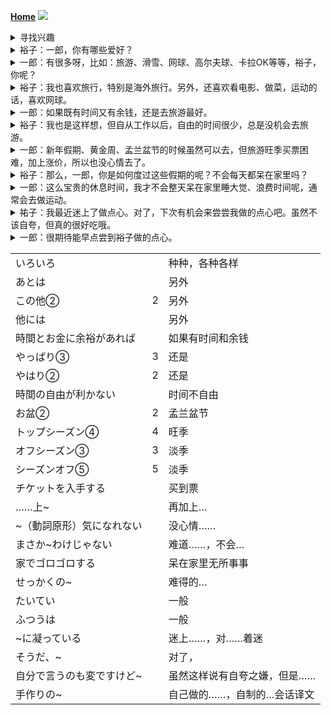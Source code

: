 **[Home](../Menu.md)**
![](src/「趣味を尋ねる」的中日文)
<details>
<summary>寻找兴趣</summary>

「趣味を尋ねる」会话
</details>

<details>
<summary>裕子：一郎，你有哪些爱好？</summary>

祐子：一郎さんの趣味は　何ですか。
</details>

<details>
<summary>一郎：有很多呀，比如：旅游、滑雪、网球、高尔夫球、卡拉OK等等，裕子，你呢？</summary>

一郎：いろいろありますよ。旅行、スキー、テニス、ゴルフ、カラオケ等です。祐子さんは？
</details>

<details>
<summary>裕子：我也喜欢旅行，特别是海外旅行。另外，还喜欢看电影、做菜，运动的话，喜欢网球。</summary>

祐子：私も　旅行は　好きです。特に　海外旅行ですね。あとは　映画鑑賞、料理、スポーツでは　テニスが　好きですね。
</details>

<details>
<summary>一郎：如果既有时间又有余钱，还是去旅游最好。</summary>

一郎：時間と　お金に　余裕が　あれば、やっぱり　旅行が　一番ですよね？
</details>

<details>
<summary>裕子：我也是这样想，但自从工作以后，自由的时间很少，总是没机会去旅游。</summary>

祐子：ええ、私も　そう　思います。でも、仕事を　始めて　からは、特に　時間の自由が　利かない　から、なかなか　行かれなくって。
</details>

<details>
<summary>一郎：新年假期、黄金周、孟兰盆节的时候虽然可以去，但旅游旺季买票困难，加上涨价，所以也没心情去了。</summary>

一郎：正月休み、ゴールデン　ウィーク、お盆休みに　行って　もいいんです　けど、トップ　シーズンは　チケットが　入手し　にくい　上、値段も　高いから、なかなか　行く　気になれない　ですね。
</details>

<details>
<summary>裕子：那么，一郎，你是如何度过这些假期的呢？不会每天都呆在家里吗？</summary>

祐子：じゃあ、一郎さんは　そうした休みの時は　何をして　過ごすん　ですか？まさか　毎日　家で　ゴロゴロって　わけ　じゃないですよね？
</details>

<details>
<summary>一郎：这么宝贵的休息时间，我才不会整天呆在家里睡大觉、浪费时间呢，通常会去做运动。</summary>

一郎：せっかくの　休みに、一日中　寝ているなん　てもったい　ないことしません　よ。たいていは　スポーツを　しています。
</details>

<details>
<summary>祐子：我最近迷上了做点心。对了，下次有机会来尝尝我做的点心吧。虽然不该自夸，但真的很好吃哦。</summary>

祐子：私は　最近　お菓子作りに　凝ってます。そうだ、今度　私の作った　お菓子、食べに　来ませんか。自分で　言うのも　変です　けど、結構　おいしいんですよ。
</details>

<details>
<summary>一郎：很期待能早点尝到裕子做的点心。</summary>

一郎：それは　楽しみです。祐さんの　手作りのお菓子、早く　食べて　みたいです。
</details>


|                           |     |                              |
| ------------------------- | --- | ---------------------------- |
| いろいろ                  |     | 种种，各种各样               |
| あとは                    |     | 另外                         |
| この他②                   | 2   | 另外                         |
| 他には                    |     | 另外                         |
| 時間とお金に余裕があれば  |     | 如果有时间和余钱             |
| やっぱり③                 | 3   | 还是                         |
| やはり②                   | 2   | 还是                         |
| 時間の自由が利かない      |     | 时间不自由                   |
| お盆②                     | 2   | 孟兰盆节                     |
| トップシーズン④           | 4   | 旺季                         |
| オフシーズン③             | 3   | 淡季                         |
| シーズンオフ⑤             | 5   | 淡季                         |
| チケットを入手する        |     | 买到票                       |
| ……上~                     |     | 再加上…                      |
| ~（動詞原形）気になれない |     | 没心情……                     |
| まさか~わけじゃない       |     | 难道……，不会…                |
| 家でゴロゴロする          |     | 呆在家里无所事事             |
| せっかくの~               |     | 难得的…                      |
| たいてい                  |     | 一般                         |
| ふつうは                  |     | 一般                         |
| ~に凝っている             |     | 迷上……，对……着迷             |
| そうだ、~                 |     | 对了，                       |
| 自分で言うのも変ですけど~ |     | 虽然这样说有自夸之嫌，但是…… |
| 手作りの~                 |     | 自己做的……，自制的…会话译文  |
